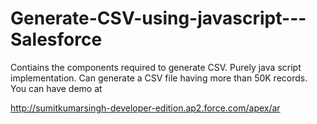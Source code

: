 # Generate-CSV-using-javascript---Salesforce
Contiains the components required to generate CSV. Purely java script implementation.  Can generate a CSV file having more than 50K records.
<br/>
You can have demo at 

http://sumitkumarsingh-developer-edition.ap2.force.com/apex/ar
